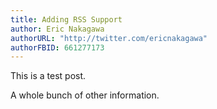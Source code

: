 ```yaml
---
title: Adding RSS Support
author: Eric Nakagawa
authorURL: "http://twitter.com/ericnakagawa"
authorFBID: 661277173
---
```

This is a test post.

A whole bunch of other information.
